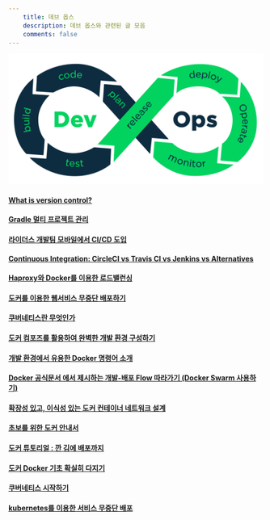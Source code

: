 ```yaml
---
    title: 데브 옵스
    description: 데브 옵스와 관련된 글 모음
    comments: false
---
```


![](/images/logo/devops.png)  


#### [What is version control?](https://www.atlassian.com/git/tutorials/what-is-version-control)  

#### [Gradle 멀티 프로젝트 관리](https://jojoldu.tistory.com/123?category=721560)  

#### [라이더스 개발팀 모바일에서 CI/CD 도입](http://woowabros.github.io/experience/2018/06/26/bros-cicd.html)

#### [Continuous Integration: CircleCI vs Travis CI vs Jenkins vs Alternatives](https://djangostars.com/blog/continuous-integration-circleci-vs-travisci-vs-jenkins/)

#### [Haproxy와 Docker를 이용한 로드밸런싱](https://mrchypark.github.io/post/%EB%B2%88%EC%97%AD-haproxy%EC%99%80-docker%EB%A5%BC-%EC%9D%B4%EC%9A%A9%ED%95%9C-%EB%A1%9C%EB%93%9C%EB%B0%B8%EB%9F%B0%EC%8B%B1/)

#### [도커를 이용한 웹서비스 무중단 배포하기](https://subicura.com/2016/06/07/zero-downtime-docker-deployment.html)

#### [쿠버네티스란 무엇인가](https://kubernetes.io/ko/docs/concepts/overview/what-is-kubernetes/#)

#### [도커 컴포즈를 활용하여 완벽한 개발 환경 구성하기](https://www.44bits.io/ko/post/almost-perfect-development-environment-with-docker-and-docker-compose)

#### [개발 환경에서 유용한 Docker 명령어 소개](https://spoqa.github.io/2017/06/22/docker-tip.html)  

#### [Docker 공식문서 에서 제시하는 개발-배포 Flow 따라가기 (Docker Swarm 사용하기)](http://jaynewho.com/post/21)  

#### [확장성 있고, 이식성 있는 도커 컨테이너 네트워크 설계](https://ziwon.dev/post/designing-scalable-portable-docker-container-networks/)  

#### [초보를 위한 도커 안내서](https://subicura.com/2017/01/19/docker-guide-for-beginners-1.html)  

#### [도커 튜토리얼 : 깐 김에 배포까지](https://www.44bits.io/ko/post/easy-deploy-with-docker)  

#### [도커 Docker 기초 확실히 다지기](https://futurecreator.github.io/2018/11/16/docker-container-basics/)  

#### [쿠버네티스 시작하기](https://subicura.com/2019/05/19/kubernetes-basic-1.html)

#### [kubernetes를 이용한 서비스 무중단 배포](https://tech.kakao.com/2018/12/24/kubernetes-deploy/)